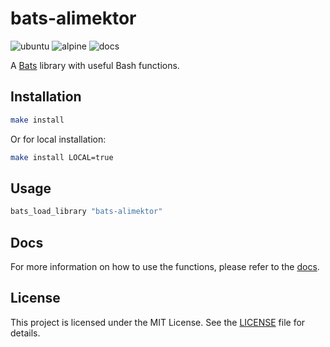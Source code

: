 # bats-alimektor #

![ubuntu](https://github.com/Alimektor/bats-alimektor/actions/workflows/ubuntu.yml/badge.svg) ![alpine](https://github.com/Alimektor/bats-alimektor/actions/workflows/alpine.yml/badge.svg) ![docs](https://github.com/Alimektor/bats-alimektor/actions/workflows/docs.yml/badge.svg)

A [Bats](https://github.com/bats-core/bats-core) library with useful Bash functions.

## Installation ##

```bash
make install
```

Or for local installation:

```bash
make install LOCAL=true
```

## Usage ##

```bash
bats_load_library "bats-alimektor"
```

## Docs ##

For more information on how to use the functions, please refer to the [docs](docs/functions.md).

## License ##

This project is licensed under the MIT License. See the [LICENSE](LICENSE.md) file for details.
